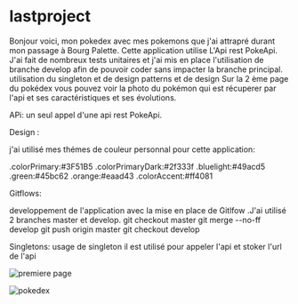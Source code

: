 # lastproject


Bonjour voici, mon pokedex avec mes pokemons que j'ai attrapré durant mon passage à Bourg Palette.
Cette application utilise L'Api rest PokeApi.
J'ai fait de nombreux tests unitaires et j'ai  mis en place  l'utilisation de branche develop afin de pouvoir coder sans impacter la branche principal.
utilisation du singleton et de design patterns et de design
Sur la 2 ème page du pokédex vous pouvez voir la photo du pokémon qui est récuperer par l'api et ses caractéristiques et ses évolutions. 


APi:
un seul appel d'une api rest PokeApi.


Design :

j'ai utilisé mes thémes de couleur personnal pour cette application:

.colorPrimary:#3F51B5
.colorPrimaryDark:#2f333f
.bluelight:#49acd5
.green:#45bc62
.orange:#eaad43
.colorAccent:#ff4081

Gitflows:

developpement de l'application avec la mise en place de Gitlfow .J'ai utilisé 2 branches master et develop.
git checkout master
git merge --no-ff develop
git push origin master 
git checkout develop


Singletons:
usage de singleton
il est utilisé pour appeler l'api et stoker l'url de l'api 


![premiere page](https://user-images.githubusercontent.com/79906373/120117040-7c013180-c18b-11eb-88e0-2860fe485521.PNG)

![pokedex](https://user-images.githubusercontent.com/79906373/120117037-773c7d80-c18b-11eb-8372-fe624610525a.PNG)

